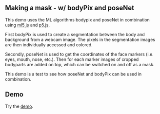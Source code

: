 ## Making a mask - w/ bodyPix and poseNet

This demo uses the ML algorithms bodypix and poseNet in combination using [ml5.js](https://ml5js.org/) and [p5.js](http://p5js.org/). 

First bodyPix is used to create a segmentation between the body and background from a webcam image. The pixels in the segmentation images are then individually accessed and colored.

Secondly, poseNet is used to get the coordinates of the face markers (i.e. eyes, mouth, nose, etc.). Then for each marker images of cropped bodyparts are added on top, which can be switched on and off as a mask. 

This demo is a test to see how poseNet and bodyPix can be used in combination.


## Demo

Try the [demo](https://alsino.github.io/schoolofmaa_code/myBodyPix/).
